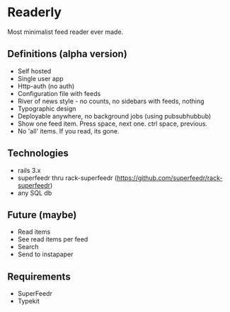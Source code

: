 # Readerly

Most minimalist feed reader ever made.

## Definitions (alpha version)

* Self hosted 
* Single user app
* Http-auth (no auth)
* Configuration file with feeds
* River of news style - no counts, no sidebars with feeds, nothing
* Typographic design
* Deployable anywhere, no background jobs (using pubsubhubbub)
* Show one feed item. Press space, next one. ctrl space, previous. 
* No 'all' items. If you read, its gone.

## Technologies

* rails 3.x
* superfeedr thru rack-superfeedr (https://github.com/superfeedr/rack-superfeedr)
* any SQL db

## Future (maybe)

* Read items
* See read items per feed
* Search
* Send to instapaper


## Requirements

* SuperFeedr
* Typekit
